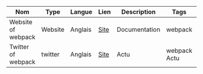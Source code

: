 | Nom                | Type    | Langue  | Lien                                | Description   | Tags         | Note/5 |
| ------------------ | ------- | ------- | ----------------------------------- | ------------- | ------------ | ------ |
| Website of webpack | Website | Anglais | [Site](https://webpack.js.org/)     | Documentation | webpack      | 5      |
| Twitter of webpack | twitter | Anglais | [Site](https://twitter.com/webpack) | Actu          | webpack Actu | 5      |
